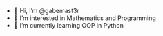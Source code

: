 - 👋 Hi, I’m @gabemast3r
- 👀 I’m interested in Mathematics and Programming
- 🌱 I’m currently learning OOP in Python
